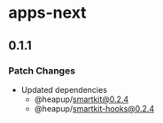 # apps-next

## 0.1.1

### Patch Changes

- Updated dependencies
  - @heapup/smartkit@0.2.4
  - @heapup/smartkit-hooks@0.2.4
